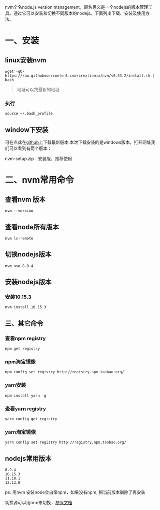  nvm全名node.js version management，顾名思义是一个nodejs的版本管理工具。通过它可以安装和切换不同版本的nodejs。下面列出下载、安装及使用方法。


# 一、安装

## linux安装nvm
```
wget -qO- https://raw.githubusercontent.com/creationix/nvm/v0.33.2/install.sh | bash
```

> 地址可以找最新的地址

### 执行

```
source ~/.bash_profile
```

## window下安装

可在点此在[github](https://github.com/coreybutler/nvm-windows/releases)上下载最新版本,本次下载安装的是windows版本。打开网址我们可以看到有两个版本：

nvm-setup.zip：安装版，推荐使用

# 二、nvm常用命令

## 查看nvm 版本

```
nvm --version
```

## 查看node所有版本

```
nvm ls-remote
```

## 切换nodejs版本

```
nvm use 8.9.4
```

## 安装nodejs版本


### 安装10.15.3
```
nvm install 10.15.3
```


## 三、其它命令
### 查看npm registry

```
npm get registry
```
### npm淘宝镜像

```
npm config set registry http://registry.npm.taobao.org/
```

### yarn安装
```
npm install yarn -g
```

### 查看yarn registry
```
yarn config get registry
```
### yarn淘宝镜像

```
yarn config set registry http://registry.npm.taobao.org/
```

## nodejs常用版本

```
8.9.4
10.15.3
11.10.1
12.13.0
```

ps: 用nvm 安装node会自带npm，如果没有npm, 把当前版本删除了再安装

切换源可以用nrm来切换，[参照文档](nrm.md)
